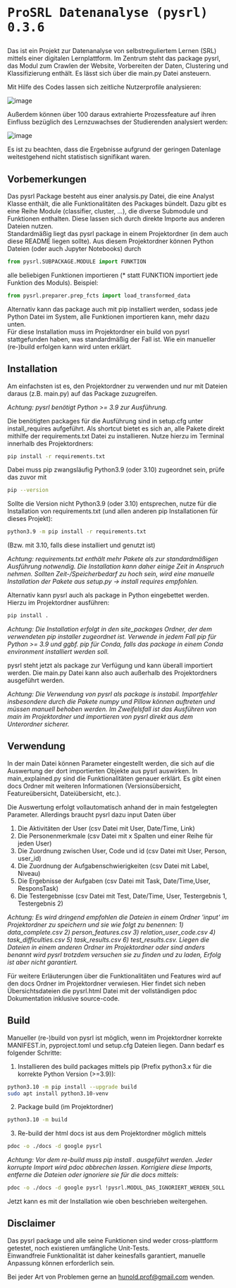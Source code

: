# <pre>ProSRL Datenanalyse (pysrl)   0.3.6</pre>

Das ist ein Projekt zur Datenanalyse von selbstreguliertem Lernen (SRL) mittels einer digitalen Lernplattform.
Im Zentrum steht das package pysrl, das Modul zum Crawlen der Website, Vorbereiten der Daten, Clustering und Klassifizierung enthält. Es lässt sich über die main.py Datei ansteuern.

Mit Hilfe des Codes lassen sich zeitliche Nutzerprofile analysieren:

![image](https://user-images.githubusercontent.com/65038289/224548736-444441e7-a432-4b63-a33f-e4d114b96012.png)

Außerdem können über 100 daraus extrahierte Prozessfeature auf ihren Einfluss bezüglich des Lernzuwachses der Studierenden analysiert werden:

![image](https://user-images.githubusercontent.com/65038289/224548768-7f6295a2-953d-40f8-91ca-25165667f5da.png)

Es ist zu beachten, dass die Ergebnisse aufgrund der geringen Datenlage weitestgehend nicht statistisch signifikant waren.

## Vorbemerkungen

Das pysrl Package besteht aus einer analysis.py Datei, die eine Analyst Klasse enthält, die alle Funktionalitäten des Packages bündelt. Dazu gibt es eine Reihe Module (classifier, cluster, ...), die diverse Submodule und Funktionen enthalten.
Diese lassen sich durch direkte Importe aus anderen Dateien nutzen. \
Standardmäßig liegt das pysrl package in einem Projektordner (in dem auch diese README liegen sollte).
Aus diesem Projektordner können Python Dateien (oder auch Jupyter Notebooks) durch

```python
from pysrl.SUBPACKAGE.MODULE import FUNKTION
```

alle beliebigen Funktionen importieren (* statt FUNKTION importiert jede Funktion des Moduls). Beispiel:

```python
from pysrl.preparer.prep_fcts import load_transformed_data
```

Alternativ kann das package auch mit pip installiert werden, sodass jede Python Datei im System, alle Funktionen importieren kann, mehr dazu unten. \
Für diese Installation muss im Projektordner ein build von pysrl stattgefunden haben, was standardmäßig der Fall ist. Wie ein manueller (re-)build erfolgen kann wird unten erklärt.

## Installation

Am einfachsten ist es, den Projektordner zu verwenden und nur mit Dateien daraus (z.B. main.py) auf das Package zuzugreifen.

*Achtung: pysrl benötigt Python >= 3.9 zur Ausführung.*

Die benötigten packages für die Ausführung sind in setup.cfg unter install_requires aufgeführt. Als shortcut bietet es sich an, alle Pakete direkt mithilfe der requirements.txt Datei zu installieren. Nutze hierzu im Terminal innerhalb des Projektordners:

```bash
pip install -r requirements.txt
```

Dabei muss pip zwangsläufig Python3.9 (oder 3.10) zugeordnet sein, prüfe das zuvor mit
```bash
pip --version
```

Sollte die Version nicht Python3.9 (oder 3.10) entsprechen, nutze für die Installation von requirements.txt (und allen anderen pip Installationen für dieses Projekt):

```bash
python3.9 -m pip install -r requirements.txt
```

(Bzw. mit 3.10, falls diese installiert und genutzt ist)

*Achtung: requirements.txt enthält mehr Pakete als zur standardmäßigen Ausführung notwendig. Die Installation kann daher einige Zeit in Anspruch nehmen. Sollten Zeit-/Speicherbedarf zu hoch sein, wird eine manuelle Installation der Pakete aus setup.py → install requires empfohlen.*

Alternativ kann pysrl auch als package in Python eingebettet werden. Hierzu im Projektordner ausführen:

```bash
pip install . 
```

*Achtung: Die Installation erfolgt in den site_packages Ordner, der dem verwendeten pip installer zugeordnet ist. Verwende in jedem Fall pip für Python >= 3.9 und ggbf. pip für Conda, falls das package in einem Conda environment installiert werden soll.*

pysrl steht jetzt als package zur Verfügung und kann überall importiert werden. Die main.py Datei kann also auch außerhalb des Projektordners ausgeführt werden.

*Achtung: Die Verwendung von pysrl als package is instabil. Importfehler insbesondere durch die Pakete numpy und Pillow können auftreten und müssen manuell behoben werden. Im Zweifelsfall ist das Ausführen von main im Projektordner und importieren von pysrl direkt aus dem Unterordner sicherer.*

## Verwendung

In der main Datei können Parameter eingestellt werden, die sich auf die Auswertung der dort importierten Objekte aus pysrl auswirken. In main_explained.py sind die Funktionalitäten genauer erklärt. Es gibt einen docs Ordner mit weiteren Informationen (Versionsübersicht, Featureübersicht, Dateiübersicht, etc.).

Die Auswertung erfolgt vollautomatisch anhand der in main festgelegten Parameter. Allerdings braucht pysrl dazu input Daten über 
1) Die Aktivitäten der User (csv Datei mit User, Date/Time, Link)
2) Die Personenmerkmale (csv Datei mit x Spalten und einer Reihe für jeden User)
3) Die Zuordnung zwischen User, Code und id (csv Datei mit User, Person, user_id)
4) Die Zuordnung der Aufgabenschwierigkeiten (csv Datei mit Label, Niveau)
5) Die Ergebnisse der Aufgaben (csv Datei mit Task, Date/Time,User, ResponsTask)
6) Die Testergebnisse (csv Datei mit Test, Date/Time, User, Testergebnis 1, Testergebnis 2)

*Achtung: Es wird dringend empfohlen die Dateien in einem Ordner 'input' im Projektordner zu speichern und sie wie folgt zu benennen: 1) data_complete.csv 2) person_features.csv 3) relation_user_code.csv 4) task_difficulties.csv 5) task_results.csv 6) test_results.csv.
Liegen die Dateien in einem anderen Ordner im Projektordner oder sind anders benannt wird pysrl trotzdem versuchen sie zu finden und zu laden, Erfolg ist aber nicht garantiert.*

Für weitere Erläuterungen über die Funktionalitäten und Features wird auf den docs Ordner im Projektordner verwiesen. Hier findet sich neben Übersichtsdateien die pysrl.html Datei mit der vollständigen pdoc Dokumentation inklusive source-code.

## Build

Manueller (re-)build von pysrl ist möglich, wenn im Projektordner korrekte MANIFEST.in, pyproject.toml und setup.cfg Dateien liegen. Dann bedarf es folgender Schritte:

1) Installieren des build packages mittels pip (Prefix python3.x für die korrekte Python Version (>=3.9)):
```bash
python3.10 -m pip install --upgrade build
sudo apt install python3.10-venv
```
2) Package build (im Projektordner)
```bash
python3.10 -m build
```
3) Re-build der html docs ist aus dem Projektordner möglich mittels
```bash
pdoc -o ./docs -d google pysrl
``` 
*Achtung: Vor dem re-build muss pip install . ausgeführt werden. Jeder korrupte Import wird pdoc abbrechen lassen. Korrigiere diese Imports, entferne die Dateien oder ignoriere sie für die docs mittels:*
```bash
pdoc -o ./docs -d google pysrl !pysrl.MODUL_DAS_IGNORIERT_WERDEN_SOLL
```

Jetzt kann es mit der Installation wie oben beschrieben weitergehen.


## Disclaimer

Das pysrl package und alle seine Funktionen sind weder cross-plattform getestet, noch existieren umfängliche Unit-Tests. \
Einwandfreie Funktionalität ist daher keinesfalls garantiert, manuelle Anpassung können erforderlich sein.

Bei jeder Art von Problemen gerne an hunold.prof@gmail.com wenden.
